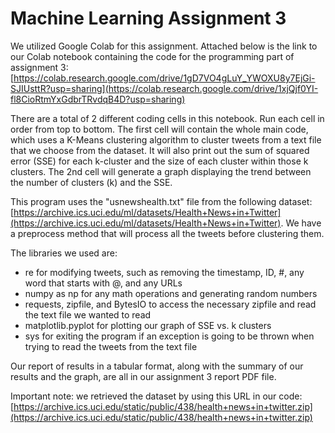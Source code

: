# Machine Learning Assignment 3
We utilized Google Colab for this assignment. Attached below is the link to our Colab notebook containing the code for the programming part of assignment 3:
[https://colab.research.google.com/drive/1gD7VO4gLuY_YWOXU8y7EjGi-SJIUsttR?usp=sharing](https://colab.research.google.com/drive/1xjQjf0YI-fl8CioRtmYxGdbrTRvdqB4D?usp=sharing)

There are a total of 2 different coding cells in this notebook. Run each cell in order from top to bottom. The first cell will contain the whole main code, which uses a K-Means clustering algorithm to cluster tweets from a text file that we choose from the dataset. It will also print out the sum of squared error (SSE) for each k-cluster and the size of each cluster within those k clusters. The 2nd cell will generate a graph displaying the trend between the number of clusters (k) and the SSE.

This program uses the "usnewshealth.txt" file from the following dataset: [https://archive.ics.uci.edu/ml/datasets/Health+News+in+Twitter](https://archive.ics.uci.edu/ml/datasets/Health+News+in+Twitter). We have a preprocess method that will process all the tweets before clustering them.

The libraries we used are:
- re for modifying tweets, such as removing the timestamp, ID, #, any word that starts with @, and any URLs
- numpy as np for any math operations and generating random numbers
- requests, zipfile, and BytesIO to access the necessary zipfile and read the text file we wanted to read
- matplotlib.pyplot for plotting our graph of SSE vs. k clusters
- sys for exiting the program if an exception is going to be thrown when trying to read the tweets from the text file

Our report of results in a tabular format, along with the summary of our results and the graph, are all in our assignment 3 report PDF file.

Important note: we retrieved the dataset by using this URL in our code: [https://archive.ics.uci.edu/static/public/438/health+news+in+twitter.zip](https://archive.ics.uci.edu/static/public/438/health+news+in+twitter.zip)
